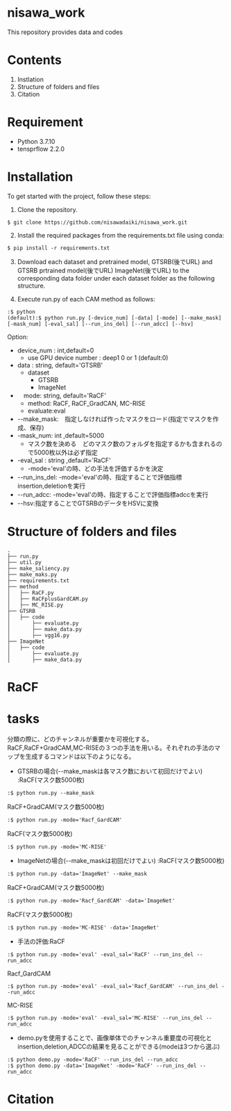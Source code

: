 # nisawa_work
This repository provides data and codes
# Contents
1. Instlation
2. Structure of folders and files
3. Citation
# Requirement
+ Python 3.7.10
+ tensprflow 2.2.0
# Installation
To get started with the project, follow these steps:
1. Clone the repository.
```
$ git clone https://github.com/nisawadaiki/nisawa_work.git
```

2.  Install the required packages from the requirements.txt file using conda:
```
$ pip install -r requirements.txt
```
3. Download each dataset and pretrained model, GTSRB(後でURL) and GTSRB prtrained model(後でURL) ImageNet(後でURL) to the corresponding data folder under each dataset folder as the following structure.

4. Execute run.py of each CAM method as follows:
```
:$ python 
(default):$ python run.py [-device_num] [-data] [-mode] [--make_mask] [-mask_num] [-eval_sal] [--run_ins_del] [--run_adcc] [--hsv]
```
Option:
- device_num : int,default=0
  - use GPU device number : deep1 0 or 1 (default:0)
- data : string, default='GTSRB'
    - dataset
      - GTSRB
      - ImageNet
- 　mode: string, default='RaCF'
  - method: RaCF, RaCF_GradCAN, MC-RISE
  - evaluate:eval
- --make_mask:　指定しなければ作ったマスクをロード(指定でマスクを作成、保存)
- -mask_num: int ,default=5000
    - マスク数を決める　どのマスク数のフォルダを指定するかも含まれるので5000枚以外は必ず指定
-  -eval_sal : string ,default='RaCF'
    - -mode='eval'の時、どの手法を評価するかを決定  
- --run_ins_del: -mode='eval'の時、指定することで評価指標insertion,deletionを実行
- --run_adcc: -mode='eval'の時、指定することで評価指標adccを実行
- --hsv:指定することでGTSRBのデータをHSVに変換

# Structure of folders and files
```
.
├── run.py
├── util.py
├── make_saliency.py
├── make_maks.py
├── requirements.txt
├── method
│   ├── RaCF.py
│   ├── RaCFplusGardCAM.py
│   ├── MC_RISE.py
├── GTSRB
│   ├── code
│       ├── evaluate.py
│       ├── make_data.py
│       ├── vgg16.py
├── ImageNet
│   ├── code
│       ├── evaluate.py
│       ├── make_data.py

```
# RaCF
# tasks
分類の際に、どのチャンネルが重要かを可視化する。RaCF,RaCF+GradCAM,MC-RISEの３つの手法を用いる。それぞれの手法のマップを生成するコマンドは以下のようになる。
- GTSRBの場合(--make_maskは各マスク数において初回だけでよい)
:RaCF(マスク数5000枚)
```
:$ python run.py --make_mask
```
RaCF+GradCAM(マスク数5000枚)
```
:$ python run.py -mode='Racf_GardCAM'
```
RaCF(マスク数5000枚)
```
:$ python run.py -mode='MC-RISE'
```
- ImageNetの場合(--make_maskは初回だけでよい)
:RaCF(マスク数5000枚)
```
:$ python run.py -data='ImageNet' --make_mask
```
RaCF+GradCAM(マスク数5000枚)
```
:$ python run.py -mode='Racf_GardCAM' -data='ImageNet' 
```
RaCF(マスク数5000枚)
```
:$ python run.py -mode='MC-RISE' -data='ImageNet' 
```
- 手法の評価:RaCF
```
:$ python run.py -mode='eval' -eval_sal='RaCF' --run_ins_del --run_adcc
```
Racf_GardCAM
```
:$ python run.py -mode='eval' -eval_sal='Racf_GardCAM' --run_ins_del --run_adcc
```
MC-RISE
```
:$ python run.py -mode='eval' -eval_sal='MC-RISE' --run_ins_del --run_adcc
```

- demo.pyを使用することで、画像単体でのチャンネル重要度の可視化とinsertion,deletion,ADCCの結果を見ることができる(modeは3つから選ぶ)
```
:$ python demo.py -mode='RaCF' --run_ins_del --run_adcc
:$ python demo.py -data='ImageNet' -mode='RaCF' --run_ins_del --run_adcc
```

# Citation
